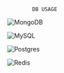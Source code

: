             DB USAGE
![MongoDB](https://img.shields.io/badge/MongoDB-%234ea94b.svg?style=for-the-badge&logo=mongodb&logoColor=white)


![MySQL](https://img.shields.io/badge/mysql-4479A1.svg?style=for-the-badge&logo=mysql&logoColor=white)


![Postgres](https://img.shields.io/badge/postgres-%23316192.svg?style=for-the-badge&logo=postgresql&logoColor=white)


![Redis](https://img.shields.io/badge/redis-%23DD0031.svg?style=for-the-badge&logo=redis&logoColor=white)
